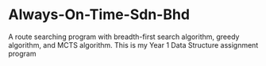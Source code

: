 # Always-On-Time-Sdn-Bhd
A route searching program with breadth-first search algorithm, greedy algorithm, and MCTS algorithm. This is my Year 1 Data Structure assignment program
